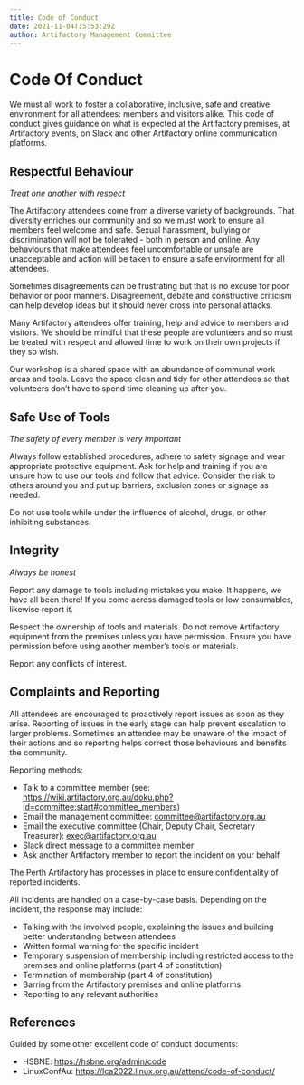 ```yaml
---
title: Code of Conduct
date: 2021-11-04T15:53:29Z
author: Artifactory Management Committee
---
```


# Code Of Conduct
We must all work to foster a collaborative, inclusive, safe and creative environment for all attendees: members and visitors alike. This code of conduct gives guidance on what is expected at the Artifactory premises, at Artifactory events, on Slack and other Artifactory online communication platforms.

## Respectful Behaviour
*Treat one another with respect*

The Artifactory attendees come from a diverse variety of backgrounds. That diversity enriches our community and so we must work to ensure all members feel welcome and safe. Sexual harassment, bullying or discrimination will not be tolerated - both in person and online. Any behaviours that make attendees feel uncomfortable or unsafe are unacceptable and action will be taken to ensure a safe environment for all attendees.

Sometimes disagreements can be frustrating but that is no excuse for poor behavior or poor manners. Disagreement, debate and constructive criticism can help develop ideas but it should never cross into personal attacks. 

Many Artifactory attendees offer training, help and advice to members and visitors. We should be mindful that these people are volunteers and so must be treated with respect and allowed time to work on their own projects if they so wish.

Our workshop is a shared space with an abundance of communal work areas and tools. Leave the space clean and tidy for other attendees so that volunteers don’t have to spend time cleaning up after you.

## Safe Use of Tools
*The safety of every member is very important*

Always follow established procedures, adhere to safety signage and wear appropriate protective equipment. Ask for help and training if you are unsure how to use our tools and follow that advice. Consider the risk to others around you and put up barriers, exclusion zones or signage as needed.

Do not use tools while under the influence of alcohol, drugs, or other inhibiting substances.

## Integrity
*Always be honest*

Report any damage to tools including mistakes you make. It happens, we have all been there! If you come across damaged tools or low consumables, likewise report it. 

Respect the ownership of tools and materials. Do not remove Artifactory equipment from the premises unless you have permission. Ensure you have permission before using another member’s tools or materials.

Report any conflicts of interest.

## Complaints and Reporting
All attendees are encouraged to proactively report issues as soon as they arise. Reporting of issues in the early stage can help prevent escalation to larger problems. Sometimes an attendee may be unaware of the impact of their actions and so reporting helps correct those behaviours and benefits the community.

Reporting methods:
* Talk to a committee member	(see: https://wiki.artifactory.org.au/doku.php?id=committee:start#committee_members)
* Email the management committee: committee@artifactory.org.au 
* Email the executive committee (Chair, Deputy Chair, Secretary Treasurer): exec@artifactory.org.au 
* Slack direct message to a committee member
* Ask another Artifactory member to report the incident on your behalf

The Perth Artifactory has processes in place to ensure confidentiality of reported incidents.

All incidents are handled on a case-by-case basis. Depending on the incident, the response may include:
* Talking with the involved people, explaining the issues and building better understanding between attendees
* Written formal warning for the specific incident
* Temporary suspension of membership including restricted access to the premises and online platforms (part 4 of constitution)
* Termination of membership (part 4 of constitution)
* Barring from the Artifactory premises and online platforms
* Reporting to any relevant authorities

## References
Guided by some other excellent code of conduct documents:
* HSBNE: https://hsbne.org/admin/code
* LinuxConfAu: https://lca2022.linux.org.au/attend/code-of-conduct/
